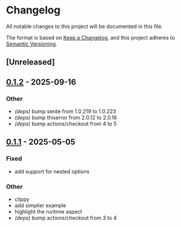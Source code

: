 # Changelog

All notable changes to this project will be documented in this file.

The format is based on [Keep a Changelog](https://keepachangelog.com/en/1.0.0/),
and this project adheres to [Semantic Versioning](https://semver.org/spec/v2.0.0.html).

## [Unreleased]

## [0.1.2](https://github.com/PierreZ/serde-evaluate/compare/v0.1.1...v0.1.2) - 2025-09-16

### Other

- *(deps)* bump serde from 1.0.219 to 1.0.223
- *(deps)* bump thiserror from 2.0.12 to 2.0.16
- *(deps)* bump actions/checkout from 4 to 5

## [0.1.1](https://github.com/PierreZ/serde-evaluate/compare/v0.1.0...v0.1.1) - 2025-05-05

### Fixed

- add support for nested options

### Other

- clippy
- add simplier example
- highlight the runtime aspect
- *(deps)* bump actions/checkout from 3 to 4
